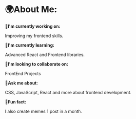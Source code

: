 <h1>🌍About Me:</h1>
<b>🔨I'm currently working on:</b>
<p>Improving my frontend skills.</p>
<b>🍃I'm currently learning:</b>
<p>Advanced React and Frontend libraries.</p>
<b>💑I'm looking to collaborate on:</b>
<p>FrontEnd Projects</p>
<b>🤔Ask me about:</b>
<p>CSS, JavaScript, React and more about frontend development.</p>
<b>🎈Fun fact:</b>
<p>I also create memes 1 post in a month.</p>

<!---
qzSeeker/qzSeeker is a ✨ special ✨ repository because its `README.md` (this file) appears on your GitHub profile.
You can click the Preview link to take a look at your changes.
--->
